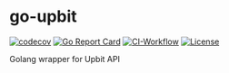 # go-upbit

[![codecov](https://codecov.io/gh/donghoon-khan/go-upbit/branch/master/graph/badge.svg?token=HEsUr0iw4p)](https://codecov.io/gh/donghoon-khan/go-upbit)
[![Go Report Card](https://goreportcard.com/badge/github.com/donghoon-khan/go-upbit)](https://goreportcard.com/report/github.com/donghoon-khan/go-upbit)
[![CI-Workflow](https://github.com/donghoon-khan/go-upbit/actions/workflows/ci-workflow.yml/badge.svg)](https://github.com/donghoon-khan/go-upbit/actions/workflows/ci-workflow.yml)
[![License](https://img.shields.io/badge/License-Apache%202.0-blue.svg)](https://github.com/kubernetes/dashboard/blob/master/LICENSE)

Golang wrapper for Upbit API
